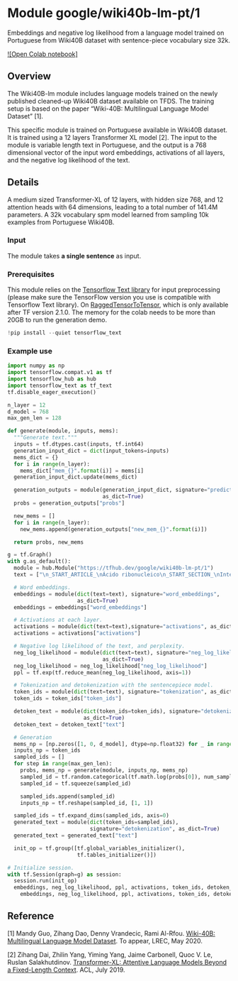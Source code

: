 # Module google/wiki40b-lm-pt/1
Embeddings and negative log likelihood from a language model
trained on Portuguese from Wiki40B dataset with sentence-piece
vocabulary size 32k.

<!-- module-type: text-language-model -->
<!-- task: text-language-model -->
<!-- asset-path: legacy -->
<!-- fine-tunable: false -->
<!-- format: hub -->
<!-- language: pt -->
<!-- network-architecture: transformer-xl -->
<!-- dataset: wiki40b -->

[![Open Colab notebook]](https://colab.research.google.com/github/tensorflow/hub/blob/master/examples/colab/wiki40b_lm.ipynb)

## Overview

The Wiki40B-lm module includes language models trained on the newly published
cleaned-up Wiki40B dataset available on TFDS. The training setup is based on the
paper “Wiki-40B: Multilingual Language Model Dataset” [1].

This specific module is trained on Portuguese available in Wiki40B dataset.
It is trained using a 12 layers Transformer XL model [2]. The input to the
module is variable length text in Portuguese, and the output is a 768
dimensional vector of the input word embeddings, activations of all layers, and
the negative log likelihood of the text.

## Details

A medium sized Transformer-XL of 12 layers, with hidden size 768, and 12
attention heads with 64 dimensions, leading to a total number of 141.4M
parameters. A 32k vocabulary spm model learned from sampling 10k examples from
Portuguese Wiki40B.

### Input

The module takes **a single sentence** as input.

### Prerequisites

This module relies on the
[Tensorflow Text library](https://github.com/tensorflow/text) for input
preprocessing (please make sure the TensorFlow version you use is compatible
with Tensorflow Text library). On
[RaggedTensorToTensor](https://www.tensorflow.org/api_docs/python/tf/raw_ops/RaggedTensorToTensor),
which is only available after TF version 2.1.0.
The memory for the colab needs to be more than 20GB to run the generation demo.

```python
!pip install --quiet tensorflow_text
```

### Example use

```python
import numpy as np
import tensorflow.compat.v1 as tf
import tensorflow_hub as hub
import tensorflow_text as tf_text
tf.disable_eager_execution()

n_layer = 12
d_model = 768
max_gen_len = 128

def generate(module, inputs, mems):
  """Generate text."""
  inputs = tf.dtypes.cast(inputs, tf.int64)
  generation_input_dict = dict(input_tokens=inputs)
  mems_dict = {}
  for i in range(n_layer):
    mems_dict["mem_{}".format(i)] = mems[i]
  generation_input_dict.update(mems_dict)

  generation_outputs = module(generation_input_dict, signature="prediction",
                              as_dict=True)
  probs = generation_outputs["probs"]

  new_mems = []
  for i in range(n_layer):
    new_mems.append(generation_outputs["new_mem_{}".format(i)])

  return probs, new_mems

g = tf.Graph()
with g.as_default():
  module = hub.Module("https://tfhub.dev/google/wiki40b-lm-pt/1")
  text = ["\n_START_ARTICLE_\nÁcido ribonucleico\n_START_SECTION_\nIntermediário da transferência de informação\n_START_PARAGRAPH_\nEm 1957 Elliot Volkin e Lawrence Astrachan fizeram uma observação significativa. Eles descobriram que uma das mais marcantes mudanças"]

  # Word embeddings.
  embeddings = module(dict(text=text), signature="word_embeddings",
                      as_dict=True)
  embeddings = embeddings["word_embeddings"]

  # Activations at each layer.
  activations = module(dict(text=text),signature="activations", as_dict=True)
  activations = activations["activations"]

  # Negative log likelihood of the text, and perplexity.
  neg_log_likelihood = module(dict(text=text), signature="neg_log_likelihood",
                              as_dict=True)
  neg_log_likelihood = neg_log_likelihood["neg_log_likelihood"]
  ppl = tf.exp(tf.reduce_mean(neg_log_likelihood, axis=1))

  # Tokenization and detokenization with the sentencepiece model.
  token_ids = module(dict(text=text), signature="tokenization", as_dict=True)
  token_ids = token_ids["token_ids"]

  detoken_text = module(dict(token_ids=token_ids), signature="detokenization",
                        as_dict=True)
  detoken_text = detoken_text["text"]

  # Generation
  mems_np = [np.zeros([1, 0, d_model], dtype=np.float32) for _ in range(n_layer)]
  inputs_np = token_ids
  sampled_ids = []
  for step in range(max_gen_len):
    probs, mems_np = generate(module, inputs_np, mems_np)
    sampled_id = tf.random.categorical(tf.math.log(probs[0]), num_samples=1, dtype=tf.int32)
    sampled_id = tf.squeeze(sampled_id)

    sampled_ids.append(sampled_id)
    inputs_np = tf.reshape(sampled_id, [1, 1])

  sampled_ids = tf.expand_dims(sampled_ids, axis=0)
  generated_text = module(dict(token_ids=sampled_ids),
                          signature="detokenization", as_dict=True)
  generated_text = generated_text["text"]

  init_op = tf.group([tf.global_variables_initializer(),
                      tf.tables_initializer()])

# Initialize session.
with tf.Session(graph=g) as session:
  session.run(init_op)
  embeddings, neg_log_likelihood, ppl, activations, token_ids, detoken_text, generated_text = session.run([
    embeddings, neg_log_likelihood, ppl, activations, token_ids, detoken_text, generated_text])
```

## Reference

[1] Mandy Guo, Zihang Dao, Denny Vrandecic, Rami Al-Rfou.
[Wiki-40B: Multilingual Language Model Dataset](https://research.google/pubs/pub49029/).
To appear, LREC, May 2020.

[2] Zihang Dai, Zhilin Yang, Yiming Yang, Jaime Carbonell, Quoc V. Le, Ruslan
Salakhutdinov.
[Transformer-XL: Attentive Language Models Beyond a Fixed-Length Context](https://arxiv.org/abs/1901.02860).
ACL, July 2019.
